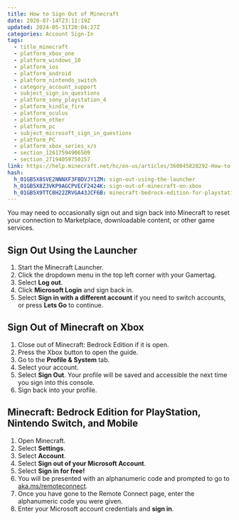 ```yaml
---
title: How to Sign Out of Minecraft
date: 2020-07-14T23:11:19Z
updated: 2024-05-31T20:04:27Z
categories: Account Sign-In
tags:
  - title_minecraft
  - platform_xbox_one
  - platform_windows_10
  - platform_ios
  - platform_android
  - platform_nintendo_switch
  - category_account_support
  - subject_sign_in_questions
  - platform_sony_playstation_4
  - platform_kindle_fire
  - platform_oculus
  - platform_other
  - platform_pc
  - subject_microsoft_sign_in_questions
  - platform_PC
  - platform_xbox_series_x/s
  - section_12617594906509
  - section_27194059750157
link: https://help.minecraft.net/hc/en-us/articles/360045828292-How-to-Sign-Out-of-Minecraft
hash:
  h_01GB5X8SVE2NNNXF3FBDVJY1ZM: sign-out-using-the-launcher
  h_01GB5X8Z3VKP9AGCPVECF2424K: sign-out-of-minecraft-on-xbox
  h_01GB5X9TTC8H22ZRVGA43JCF6B: minecraft-bedrock-edition-for-playstation-nintendo-switch-and-mobile
---
```


You may need to occasionally sign out and sign back into Minecraft to reset your connection to Marketplace, downloadable content, or other game services.

## Sign Out Using the Launcher

1.  Start the Minecraft Launcher.
2.  Click the dropdown menu in the top left corner with your Gamertag.
3.  Select **Log out**.
4.  Click **Microsoft Login** and sign back in.
5.  Select **Sign in with a different account** if you need to switch accounts, or press **Lets Go** to continue.

## Sign Out of Minecraft on Xbox

1.  Close out of Minecraft: Bedrock Edition if it is open.
2.  Press the Xbox button to open the guide.
3.  Go to the **Profile & System** tab.
4.  Select your account.
5.  Select **Sign Out**. Your profile will be saved and accessible the next time you sign into this console.
6.  Sign back into your profile.

## Minecraft: Bedrock Edition for PlayStation, Nintendo Switch, and Mobile

1.  Open Minecraft.
2.  Select **Settings**.
3.  Select **Account**.
4.  Select **Sign out of your Microsoft Account**.
5.  Select **Sign in for free!**
6.  You will be presented with an alphanumeric code and prompted to go to [aka.ms/remoteconnect](https://aka.ms/remoteconnect).
7.  Once you have gone to the Remote Connect page, enter the alphanumeric code you were given.
8.  Enter your Microsoft account credentials and **sign in**.
